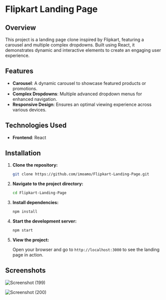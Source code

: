 # Flipkart Landing Page

## Overview

This project is a landing page clone inspired by Flipkart, featuring a carousel and multiple complex dropdowns. Built using React, it demonstrates dynamic and interactive elements to create an engaging user experience.

## Features

- **Carousel**: A dynamic carousel to showcase featured products or promotions.
- **Complex Dropdowns**: Multiple advanced dropdown menus for enhanced navigation.
- **Responsive Design**: Ensures an optimal viewing experience across various devices.

## Technologies Used

- **Frontend**: React

## Installation

1. **Clone the repository:**

    ```bash
    git clone https://github.com/imoamo/Flipkart-Landing-Page.git
    ```

2. **Navigate to the project directory:**

    ```bash
    cd Flipkart-Landing-Page
    ```

3. **Install dependencies:**

    ```bash
    npm install
    ```

4. **Start the development server:**

    ```bash
    npm start
    ```

5. **View the project:**

    Open your browser and go to `http://localhost:3000` to see the landing page in action.

## Screenshots
![Screenshot (199)](https://github.com/user-attachments/assets/d3f13cad-d97c-4216-858a-d662c6ffdd0f)


![Screenshot (200)](https://github.com/user-attachments/assets/c04f1817-32f5-4b1f-922d-fe7e182dd7a8)
